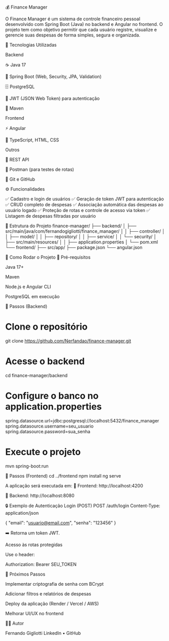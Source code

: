 💰 Finance Manager

O Finance Manager é um sistema de controle financeiro pessoal desenvolvido com Spring Boot (Java) no backend e Angular no frontend.
O projeto tem como objetivo permitir que cada usuário registre, visualize e gerencie suas despesas de forma simples, segura e organizada.

🚀 Tecnologias Utilizadas

Backend

☕ Java 17

🌱 Spring Boot (Web, Security, JPA, Validation)

🗄️ PostgreSQL

🔐 JWT (JSON Web Token) para autenticação

🧩 Maven

Frontend

⚡ Angular

🎨 TypeScript, HTML, CSS

Outros

🧠 REST API

🧪 Postman (para testes de rotas)

🐙 Git e GitHub

⚙️ Funcionalidades

✅ Cadastro e login de usuários
✅ Geração de token JWT para autenticação
✅ CRUD completo de despesas
✅ Associação automática das despesas ao usuário logado
✅ Proteção de rotas e controle de acesso via token
✅ Listagem de despesas filtradas por usuário

🧭 Estrutura do Projeto
finance-manager/
├── backend/
│   ├── src/main/java/com/fernandogigliotti/finance_manager/
│   │   ├── controller/
│   │   ├── model/
│   │   ├── repository/
│   │   ├── service/
│   │   └── security/
│   ├── src/main/resources/
│   │   ├── application.properties
│   └── pom.xml
└── frontend/
    ├── src/app/
    ├── package.json
    └── angular.json

🧰 Como Rodar o Projeto
🔹 Pré-requisitos

Java 17+

Maven

Node.js e Angular CLI

PostgreSQL em execução

🔹 Passos (Backend)
# Clone o repositório
git clone https://github.com/Nerfandao/finance-manager.git

# Acesse o backend
cd finance-manager/backend

# Configure o banco no application.properties
spring.datasource.url=jdbc:postgresql://localhost:5432/finance_manager
spring.datasource.username=seu_usuario
spring.datasource.password=sua_senha

# Execute o projeto
mvn spring-boot:run

🔹 Passos (Frontend)
cd ../frontend
npm install
ng serve


A aplicação será executada em:
🔗 Frontend: http://localhost:4200

🔗 Backend: http://localhost:8080

🔒 Exemplo de Autenticação
Login (POST)
POST /auth/login
Content-Type: application/json

{
  "email": "usuario@email.com",
  "senha": "123456"
}


➡️ Retorna um token JWT.

Acesso às rotas protegidas

Use o header:

Authorization: Bearer SEU_TOKEN

🎯 Próximos Passos

 Implementar criptografia de senha com BCrypt

 Adicionar filtros e relatórios de despesas

 Deploy da aplicação (Render / Vercel / AWS)

 Melhorar UI/UX no frontend

👨‍💻 Autor

Fernando Gigliotti
LinkedIn
 • GitHub
